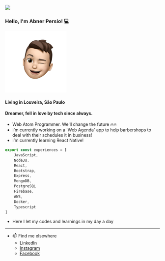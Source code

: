 ![](https://github-readme-stats.vercel.app/api?username=abnerpersio&theme=tokyonight)

### Hello, I'm Abner Persio! 💻

![emoji abner](./abner-memoji.png)

#### Living in Louveira, São Paulo
#### Dreamer, fell in love by tech since always.

- Web Atom Programmer. We'll change the future 🔥🔥
- I’m currently working on a 'Web Agenda' app to help barbershops to deal with their schedules it in business!
- I’m currently learning React Native!

```js
export const experiences = [ 
	JavaScript, 
	NodeJs, 
	React, 
	Bootstrap, 
	Express, 
	MongoDB,
	PostgreSQL
	Firebase,
	AWS,
	Docker,
	Typescript
]
```

- Here I let my codes and learnings in my day a day

---------------------------------------------

- 📫 Find me elsewhere 
	- <a href="https://linkedin.com/in/abnerpersio/" target="blank">LinkedIn</a>
	- <a href="https://instagram.com/abnerpersio" target="blank">Instagram</a>
	- <a href="https://facebook.com/abnerpersio" target="blank">Facebook</a>


